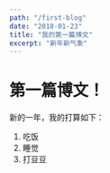 ```yaml
---
path: "/first-blog"
date: "2018-01-23"
title: "我的第一篇博文"
excerpt: "新年新气象"
---
```


# 第一篇博文！

新的一年，我的打算如下：

1. 吃饭
2. 睡觉
3. 打豆豆